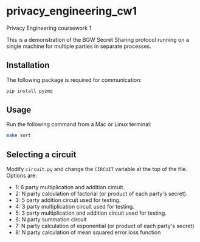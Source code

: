 # privacy_engineering_cw1

Privacy Engineering coursework 1

This is a demonstration of the BGW Secret Sharing protocol running on a single machine for multiple parties in separate processes.

## Installation

The following package is required for communication:

```bash
pip install pyzmq
```

## Usage
Run the following command from a Mac or Linux terminal:

```bash
make sort
```

## Selecting a circuit
Modify `circuit.py` and change the `CIRCUIT` variable at the top of the file.  Options are:

- 1: 6 party multiplication and addition circuit.
- 2: N party calculation of factorial (or product of each party's secret).
- 3: 5 party addition circuit used for testing.
- 4: 3 party multiplication circuit used for testing.
- 5: 3 party multiplication and addition circuit used for testing.
- 6: N party summation circuit
- 7: N party calculation of exponential (or product of each party's secret)
- 8: N party calculation of mean squared error loss function